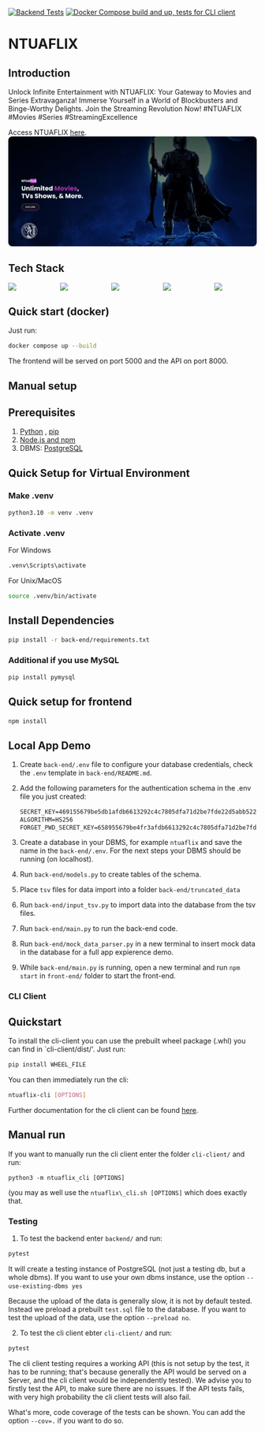 [![Backend Tests](https://github.com/ntua/softeng23-34/actions/workflows/backend_test.yml/badge.svg)](https://github.com/ntua/softeng23-34/actions/workflows/backend_test.yml)
[![Docker Compose build and up, tests for CLI client](https://github.com/ntua/softeng23-34/actions/workflows/cli_test.yml/badge.svg)](https://github.com/ntua/softeng23-34/actions/workflows/cli_test.yml)

# NTUAFLIX

## Introduction
Unlock Infinite Entertainment with NTUAFLIX: Your Gateway to Movies and Series Extravaganza! Immerse Yourself in a World of Blockbusters and Binge-Worthy Delights. Join the Streaming Revolution Now! #NTUAFLIX #Movies #Series #StreamingExcellence

Access NTUAFLIX [here](https://ntuaflix.ddnsfree.com/ "here").
<img src="/front-end/public/meta-image.png" style="border-radius:8px;"/>

## Tech Stack
<div style="display:flex; justify-content: space-between;">
<img src="https://cdn.worldvectorlogo.com/logos/fastapi.svg" width="17%"/><img src="https://www.svgrepo.com/show/354115/nginx.svg" width="17%"/><img src="https://upload.wikimedia.org/wikipedia/commons/2/29/Postgresql_elephant.svg" width="17%"/><img src="https://upload.wikimedia.org/wikipedia/commons/a/a7/React-icon.svg" width="17%"/><img src="https://cdn.worldvectorlogo.com/logos/material-ui-1.svg" width="17%"/>
</div>


## Quick start (docker)

Just run:
```bash
docker compose up --build
````
The frontend will be served on port 5000 and the API on port 8000.

## Manual setup

## Prerequisites

1. [Python](https://www.python.org/downloads/) , [pip](https://pip.pypa.io/en/stable/installation/)
2. [Node.js and npm](https://docs.npmjs.com/downloading-and-installing-node-js-and-npm)
3. DBMS: [PostgreSQL](https://www.postgresql.org/download/)

## Quick Setup for Virtual Environment

### Make .venv
```bash
python3.10 -m venv .venv
```
### Activate .venv
For Windows
```bash
.venv\Scripts\activate
```
For Unix/MacOS
```bash
source .venv/bin/activate
```

## Install Dependencies

```bash
pip install -r back-end/requirements.txt
```

### Additional if you use MySQL
```bash
pip install pymysql
```

## Quick setup for frontend

```bash
npm install
```

## Local App Demo

1. Create `back-end/.env` file to configure your database credentials, check the `.env` template in `back-end/README.md`.
2. Add the following parameters for the authentication schema in the .env file you just created:
   ```
   SECRET_KEY=469155679be5db1afdb6613292c4c7805dfa71d2be7fde22d5abb522d6f23ef2
   ALGORITHM=HS256
   FORGET_PWD_SECRET_KEY=658955679be4fr3afdb6613292c4c7805dfa71d2be7fde2297abb535d6f23ef2
   ```
   
4. Create a database in your DBMS, for example `ntuaflix` and save the name in the `back-end/.env`. For the next steps your DBMS should be running (on localhost).
5. Run `back-end/models.py` to create tables of the schema.
6. Place `tsv` files for data import into a folder `back-end/truncated_data`
7. Run `back-end/input_tsv.py` to import data into the database from the tsv files.
8. Run `back-end/main.py` to run the back-end code.
9. Run `back-end/mock_data_parser.py` in a new terminal to insert mock data in the database for a full app expierence demo.
10. While `back-end/main.py` is running, open a new terminal and run `npm start` in `front-end/` folder to start the front-end.

### CLI Client

## Quickstart

To install the cli-client you can use the prebuilt wheel package (.whl) you can find in `cli-client/dist/'.
Just run:
```bash
pip install WHEEL_FILE
```

You can then immediately run the cli:
```bash
ntuaflix-cli [OPTIONS]
```

Further documentation for the cli client can be found [here](cli-client/README.md).

## Manual run

If you want to manually run the cli client enter the folder `cli-client/` and run:
```
python3 -m ntuaflix_cli [OPTIONS]
```
(you may as well use the `ntuaflix\_cli.sh [OPTIONS]` which does exactly that.

### Testing

1. To test the backend enter `backend/` and run:
```bash
pytest
```
It will create a testing instance of PostgreSQL (not just a testing db, but a whole dbms). If you want to use your own dbms instance, use the option `--use-existing-dbms yes`

Because the upload of the data is generally slow, it is not by default tested. Instead we preload a prebuilt `test.sql` file to the database. If you want to test the upload of the data, use the option `--preload no`.

2. To test the cli client ebter `cli-client/` and run:
```bash
pytest
```

The cli client testing requires a working API (this is not setup by the test, it has to be running; that's because generally the API would be served on a Server, and the cli client would be independently tested). We advise you to firstly test the API, to make sure there are no issues. If the API tests fails, with very high probability the cli client tests will also fail.


What's more, code coverage of the tests can be shown. You can add the option `--cov=.` if you want to do so.
